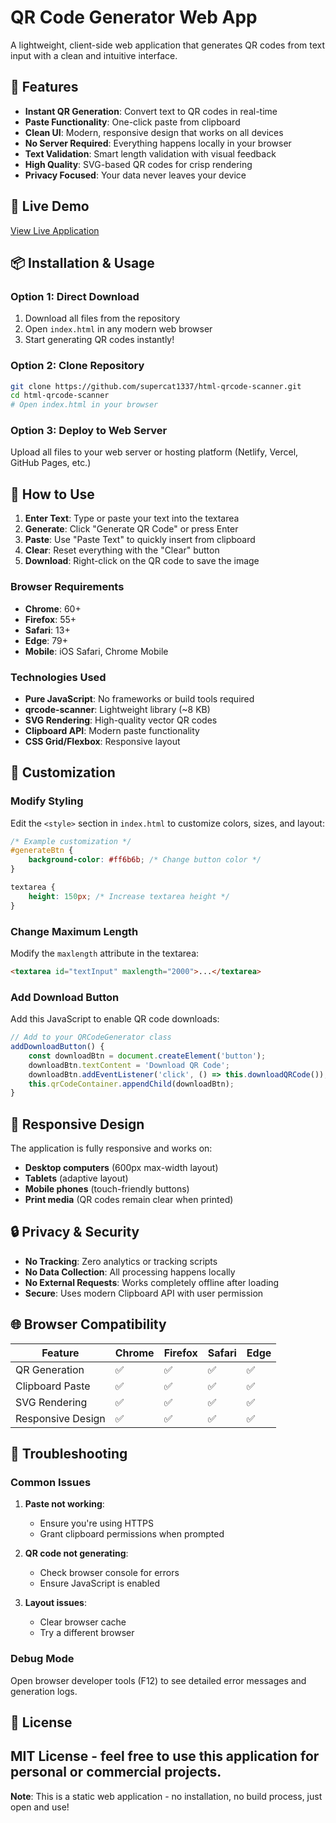 # QR Code Generator Web App

A lightweight, client-side web application that generates QR codes from text input with a clean and intuitive interface.

## 🌟 Features

-   **Instant QR Generation**: Convert text to QR codes in real-time
-   **Paste Functionality**: One-click paste from clipboard
-   **Clean UI**: Modern, responsive design that works on all devices
-   **No Server Required**: Everything happens locally in your browser
-   **Text Validation**: Smart length validation with visual feedback
-   **High Quality**: SVG-based QR codes for crisp rendering
-   **Privacy Focused**: Your data never leaves your device

## 🚀 Live Demo

[View Live Application](https://supercat1337.github.io/qr-code-generator/)

## 📦 Installation & Usage

### Option 1: Direct Download

1. Download all files from the repository
2. Open `index.html` in any modern web browser
3. Start generating QR codes instantly!

### Option 2: Clone Repository

```bash
git clone https://github.com/supercat1337/html-qrcode-scanner.git
cd html-qrcode-scanner
# Open index.html in your browser
```

### Option 3: Deploy to Web Server

Upload all files to your web server or hosting platform (Netlify, Vercel, GitHub Pages, etc.)

## 🎯 How to Use

1. **Enter Text**: Type or paste your text into the textarea
2. **Generate**: Click "Generate QR Code" or press Enter
3. **Paste**: Use "Paste Text" to quickly insert from clipboard
4. **Clear**: Reset everything with the "Clear" button
5. **Download**: Right-click on the QR code to save the image

### Browser Requirements

-   **Chrome**: 60+
-   **Firefox**: 55+
-   **Safari**: 13+
-   **Edge**: 79+
-   **Mobile**: iOS Safari, Chrome Mobile

### Technologies Used

-   **Pure JavaScript**: No frameworks or build tools required
-   **qrcode-scanner**: Lightweight library (~8 KB)
-   **SVG Rendering**: High-quality vector QR codes
-   **Clipboard API**: Modern paste functionality
-   **CSS Grid/Flexbox**: Responsive layout

## 🔧 Customization

### Modify Styling

Edit the `<style>` section in `index.html` to customize colors, sizes, and layout:

```css
/* Example customization */
#generateBtn {
    background-color: #ff6b6b; /* Change button color */
}

textarea {
    height: 150px; /* Increase textarea height */
}
```

### Change Maximum Length

Modify the `maxlength` attribute in the textarea:

```html
<textarea id="textInput" maxlength="2000">...</textarea>
```

### Add Download Button

Add this JavaScript to enable QR code downloads:

```javascript
// Add to your QRCodeGenerator class
addDownloadButton() {
    const downloadBtn = document.createElement('button');
    downloadBtn.textContent = 'Download QR Code';
    downloadBtn.addEventListener('click', () => this.downloadQRCode());
    this.qrCodeContainer.appendChild(downloadBtn);
}
```

## 📱 Responsive Design

The application is fully responsive and works on:

-   **Desktop computers** (600px max-width layout)
-   **Tablets** (adaptive layout)
-   **Mobile phones** (touch-friendly buttons)
-   **Print media** (QR codes remain clear when printed)

## 🔒 Privacy & Security

-   **No Tracking**: Zero analytics or tracking scripts
-   **No Data Collection**: All processing happens locally
-   **No External Requests**: Works completely offline after loading
-   **Secure**: Uses modern Clipboard API with user permission

## 🌐 Browser Compatibility

| Feature           | Chrome | Firefox | Safari | Edge |
| ----------------- | ------ | ------- | ------ | ---- |
| QR Generation     | ✅     | ✅      | ✅     | ✅   |
| Clipboard Paste   | ✅     | ✅      | ✅     | ✅   |
| SVG Rendering     | ✅     | ✅      | ✅     | ✅   |
| Responsive Design | ✅     | ✅      | ✅     | ✅   |

## 🐛 Troubleshooting

### Common Issues

1. **Paste not working**:

    - Ensure you're using HTTPS
    - Grant clipboard permissions when prompted

2. **QR code not generating**:

    - Check browser console for errors
    - Ensure JavaScript is enabled

3. **Layout issues**:
    - Clear browser cache
    - Try a different browser

### Debug Mode

Open browser developer tools (F12) to see detailed error messages and generation logs.

## 📄 License

## MIT License - feel free to use this application for personal or commercial projects.

**Note**: This is a static web application - no installation, no build process, just open and use!
